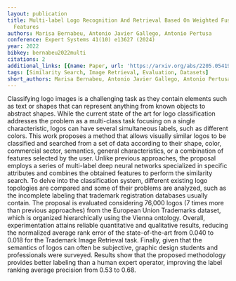 ```yaml
---
layout: publication
title: Multi-label Logo Recognition And Retrieval Based On Weighted Fusion Of Neural
  Features
authors: Marisa Bernabeu, Antonio Javier Gallego, Antonio Pertusa
conference: Expert Systems 41(10) e13627 (2024)
year: 2022
bibkey: bernabeu2022multi
citations: 2
additional_links: [{name: Paper, url: 'https://arxiv.org/abs/2205.05419'}]
tags: [Similarity Search, Image Retrieval, Evaluation, Datasets]
short_authors: Marisa Bernabeu, Antonio Javier Gallego, Antonio Pertusa
---
```

Classifying logo images is a challenging task as they contain elements such
as text or shapes that can represent anything from known objects to abstract
shapes. While the current state of the art for logo classification addresses
the problem as a multi-class task focusing on a single characteristic, logos
can have several simultaneous labels, such as different colors. This work
proposes a method that allows visually similar logos to be classified and
searched from a set of data according to their shape, color, commercial sector,
semantics, general characteristics, or a combination of features selected by
the user. Unlike previous approaches, the proposal employs a series of
multi-label deep neural networks specialized in specific attributes and
combines the obtained features to perform the similarity search. To delve into
the classification system, different existing logo topologies are compared and
some of their problems are analyzed, such as the incomplete labeling that
trademark registration databases usually contain. The proposal is evaluated
considering 76,000 logos (7 times more than previous approaches) from the
European Union Trademarks dataset, which is organized hierarchically using the
Vienna ontology. Overall, experimentation attains reliable quantitative and
qualitative results, reducing the normalized average rank error of the
state-of-the-art from 0.040 to 0.018 for the Trademark Image Retrieval task.
Finally, given that the semantics of logos can often be subjective, graphic
design students and professionals were surveyed. Results show that the proposed
methodology provides better labeling than a human expert operator, improving
the label ranking average precision from 0.53 to 0.68.